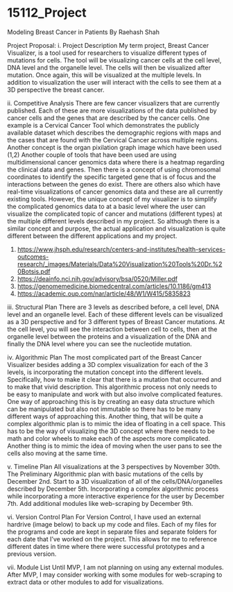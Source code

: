 # 15112_Project
Modeling Breast Cancer in Patients
By Raehash Shah

Project Proposal:
i.	Project Description
My term project, Breast Cancer Visualizer, is a tool used for researchers to visualize different types of mutations for cells. The tool will be visualizing cancer cells at the cell level, DNA level and the organelle level. The cells will then be visualized after mutation. Once again, this will be visualized at the multiple levels. In addition to visualization the user will interact with the cells to see them at a 3D perspective the breast cancer. 

ii.	Competitive Analysis
There are few cancer visualizers that are currently published. Each of these are more visualizations of the data published by cancer cells and the genes that are described by the cancer cells. One example is a Cervical Cancer Tool which demonstrates the publicly available dataset which describes the demographic regions with maps and the cases that are found with the Cervical Cancer across multiple regions. Another concept is the organ pixilation graph image which have been used (1,2)
Another couple of tools that have been used are using multidimensional cancer genomics data where there is a heatmap regarding the clinical data and genes. Then there is a concept of using chromosomal coordinates to identify the specific targeted gene that is of focus and the interactions between the genes do exist. There are others also which have real-time visualizations of cancer genomics data and these are all currently existing tools. 
However, the unique concept of my visualizer is to simplify the complicated genomics data to at a basic level where the user can visualize the complicated topic of cancer and mutations (different types) at the multiple different levels described in my project. So although there is a similar concept and purpose, the actual application and visualization is quite different between the different applications and my project.

1.	https://www.jhsph.edu/research/centers-and-institutes/health-services-outcomes-research/_images/Materials/Data%20Visualization%20Tools%20Dr.%20Botsis.pdf
2.	https://deainfo.nci.nih.gov/advisory/bsa/0520/Miller.pdf
3.	https://genomemedicine.biomedcentral.com/articles/10.1186/gm413
4.	https://academic.oup.com/nar/article/48/W1/W415/5835823

iii.	Structural Plan
There are 3 levels as described before, a cell level, DNA level and an organelle level. Each of these different levels can be visualized as a 3D perspective and for 3 different types of Breast Cancer mutations. At the cell level, you will see the interaction between cell to cells, then at the organelle level between the proteins and a visualization of the DNA and finally the DNA level where you can see the nucleotide mutation. 

iv.	Algorithmic Plan
The most complicated part of the Breast Cancer Visualizer besides adding a 3D complex visualization for each of the 3 levels, is incorporating the mutation concept into the different levels. Specifically, how to make it clear that there is a mutation that occurred and to make that vivid description. This algorithmic process not only needs to be easy to manipulate and work with but also involve complicated features. One way of approaching this is by creating an easy data structure which can be manipulated but also not immutable so there has to be many different ways of approaching this. Another thing, that will be quite a complex algorithmic plan is to mimic the idea of floating in a cell space. This has to be the way of visualizing the 3D concept where there needs to be math and color wheels to make each of the aspects more complicated. Another thing is to mimic the idea of moving when the user pans to see the cells also moving at the same time. 

v.	Timeline Plan
All visualizations at the 3 perspectives by November 30th. 
The Preliminary Algorithmic plan with basic mutations of the cells by December 2nd.
Start to a 3D visualization of all of the cells/DNA/organelles described by December 5th.
Incorporating a complex algorithmic process while incorporating a more interactive experience for the user by December 7th.
Add additional modules like web-scraping by December 9th. 

vi.	Version Control Plan
For Version Control, I have used an external hardrive (image below) to back up my code and files. Each of my files for the programs and code are kept in separate files and separate folders for each date that I’ve worked on the project. This allows for me to reference different dates in time where there were successful prototypes and a previous version.

vii.	Module List
Until MVP, I am not planning on using any external modules. After MVP, I may consider working with some modules for web-scraping to extract data or other modules to add for visualizations. 
